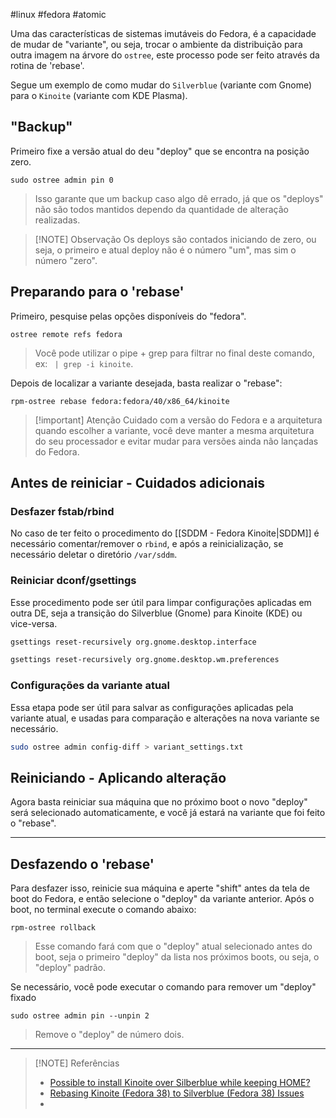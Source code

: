 #linux #fedora #atomic 

Uma das características de sistemas imutáveis do Fedora, é a capacidade de mudar de "variante", ou seja, trocar o ambiente da distribuição para outra imagem na árvore do `ostree`, este processo pode ser feito através da rotina de 'rebase'.

Segue um exemplo de como mudar do `Silverblue` (variante com Gnome) para o `Kinoite` (variante com KDE Plasma).

## "Backup"
Primeiro fixe a versão atual do deu "deploy" que se encontra na posição zero.
```
sudo ostree admin pin 0
```
> Isso garante que um backup caso algo dê errado, já que os "deploys" não são todos mantidos dependo da quantidade de alteração realizadas.

> [!NOTE] Observação
> Os deploys são contados iniciando de zero, ou seja, o primeiro e atual deploy não é o número "um", mas sim o número "zero".

## Preparando para o 'rebase'
Primeiro, pesquise pelas opções disponíveis do "fedora".
```
ostree remote refs fedora
```
> Você pode utilizar o pipe + grep para filtrar no final deste comando, ex: ` | grep -i kinoite`.

Depois de localizar a variante desejada, basta realizar o "rebase":
```
rpm-ostree rebase fedora:fedora/40/x86_64/kinoite
```

> [!important] Atenção
> Cuidado com a versão do Fedora e a arquitetura quando escolher a variante, você deve manter a mesma arquitetura do seu processador e evitar mudar para versões ainda não lançadas do Fedora.

## Antes de reiniciar - Cuidados adicionais
### Desfazer fstab/rbind
No caso de ter feito o procedimento do [[SDDM - Fedora Kinoite|SDDM]] é necessário comentar/remover o `rbind`, e após a reinicialização, se necessário deletar o diretório `/var/sddm`.

### Reiniciar dconf/gsettings
Esse procedimento pode ser útil para limpar configurações aplicadas em outra DE, seja a transição do Silverblue (Gnome) para Kinoite (KDE) ou vice-versa.

```sh
gsettings reset-recursively org.gnome.desktop.interface
```

```sh
gsettings reset-recursively org.gnome.desktop.wm.preferences
```

### Configurações da variante atual
Essa etapa pode ser útil para salvar as configurações aplicadas pela variante atual, e usadas para comparação e alterações na nova variante se necessário.
```sh
sudo ostree admin config-diff > variant_settings.txt
```

## Reiniciando - Aplicando alteração
Agora basta reiniciar sua máquina que no próximo boot o novo "deploy" será selecionado automaticamente, e você já estará na variante que foi feito o "rebase".

---
## Desfazendo o 'rebase'
Para desfazer isso, reinicie sua máquina e aperte "shift" antes da tela de boot do Fedora, e então selecione o "deploy" da variante anterior. Após o boot, no terminal execute o comando abaixo:

```
rpm-ostree rollback
```
 > Esse comando fará com que o "deploy" atual selecionado antes do boot, seja o primeiro "deploy" da lista nos próximos boots, ou seja, o "deploy" padrão.
 

Se necessário, você pode executar o comando para remover um "deploy" fixado
```
sudo ostree admin pin --unpin 2
```
> Remove o "deploy" de número dois.

---

> [!NOTE] Referências
> - [Possible to install Kinoite over Silberblue while keeping HOME?](https://discussion.fedoraproject.org/t/possible-to-install-kinoite-over-silberblue-while-keeping-home/82449/6)
> - [Rebasing Kinoite (Fedora 38) to Silverblue (Fedora 38) Issues](https://www.reddit.com/r/Fedora/comments/165szab/rebasing_kinoite_fedora_38_to_silverblue_fedora/)
> - 
